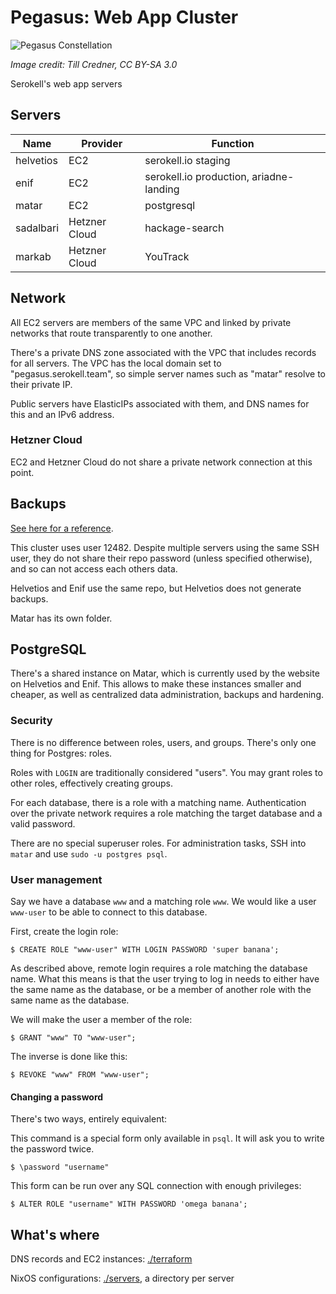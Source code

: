 # Pegasus: Web App Cluster

![Pegasus Constellation](https://upload.wikimedia.org/wikipedia/commons/2/2c/PegasusCC.jpg)

_Image credit: Till Credner, CC BY-SA 3.0_

Serokell's web app servers

<!-- Don't forget to add the servers on https://www.notion.so/serokell/Server-Naming-Scheme-c189819000164fb090377c75e4ce7da6 -->

## Servers

| Name      | Provider      | Function                                |
|-----------|---------------|-----------------------------------------|
| helvetios | EC2           | serokell.io staging                     |
| enif      | EC2           | serokell.io production, ariadne-landing |
| matar     | EC2           | postgresql                              |
| sadalbari | Hetzner Cloud | hackage-search                          |
| markab    | Hetzner Cloud | YouTrack                                |


## Network

All EC2 servers are members of the same VPC and linked by private networks that
route transparently to one another.

There's a private DNS zone associated with the VPC that includes records for all
servers. The VPC has the local domain set to "pegasus.serokell.team", so simple
server names such as "matar" resolve to their private IP.

Public servers have ElasticIPs associated with them, and DNS names for this and
an IPv6 address.

### Hetzner Cloud

EC2 and Hetzner Cloud do not share a private network connection at this point.

## Backups

[See here for a reference](https://www.notion.so/serokell/Rsync-net-797d5fdca3744aed8e17db741b7fce5a).

This cluster uses user 12482. Despite multiple servers using the same SSH user,
they do not share their repo password (unless specified otherwise), and so can
not access each others data.

Helvetios and Enif use the same repo, but Helvetios does not generate backups.

Matar has its own folder.

## PostgreSQL

There's a shared instance on Matar, which is currently used by the website on
Helvetios and Enif. This allows to make these instances smaller and cheaper, as
well as centralized data administration, backups and hardening.

### Security

There is no difference between roles, users, and groups. There's only one
thing for Postgres: roles.

Roles with `LOGIN` are traditionally considered "users". You may grant roles to
other roles, effectively creating groups.

For each database, there is a role with a matching name. Authentication over the
private network requires a role matching the target database and a valid
password.

There are no special superuser roles. For administration tasks, SSH into `matar`
and use `sudo -u postgres psql`.

### User management

Say we have a database `www` and a matching role `www`. We would like a user
`www-user` to be able to connect to this database.

First, create the login role:

```
$ CREATE ROLE "www-user" WITH LOGIN PASSWORD 'super banana';
```

As described above, remote login requires a role matching the database name.
What this means is that the user trying to log in needs to either have the same
name as the database, or be a member of another role with the same name as the
database.

We will make the user a member of the role:

```
$ GRANT "www" TO "www-user";
```

The inverse is done like this:

```
$ REVOKE "www" FROM "www-user";
```

#### Changing a password

There's two ways, entirely equivalent:

This command is a special form only available in `psql`. It will ask you to write the password twice.

```
$ \password "username"
```

This form can be run over any SQL connection with enough privileges:

```
$ ALTER ROLE "username" WITH PASSWORD 'omega banana';
```

## What's where

DNS records and EC2 instances: [./terraform](./terraform)

NixOS configurations: [./servers](./servers), a directory per server
